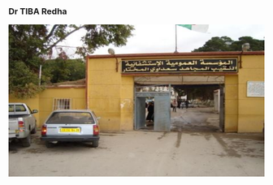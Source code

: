 ### Dr TIBA Redha


<img src="tiba.jpg" style="width:800px;height:300px;">
<!--

![tiba](https://github.com/tibaredha/tibaredha/assets/35831757/027267c4-7fd5-42be-ab0f-41a288c59f04)
**tibaredha/tibaredha** is a ✨ _special_ ✨ repository because its `README.md` (this file) appears on your GitHub profile.

Here are some ideas to get you started:

- 🔭 I’m currently working on ...
- 🌱 I’m currently learning ...
- 👯 I’m looking to collaborate on ...
- 🤔 I’m looking for help with ...
- 💬 Ask me about ...
- 📫 How to reach me: ...
- 😄 Pronouns: ...
- ⚡ Fun fact: ...
-->
